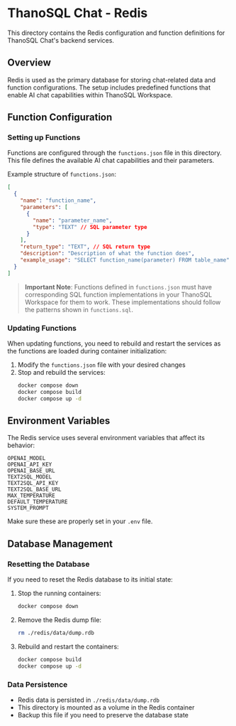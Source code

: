 # ThanoSQL Chat - Redis

This directory contains the Redis configuration and function definitions for ThanoSQL Chat's backend services.

## Overview

Redis is used as the primary database for storing chat-related data and function configurations. The setup includes predefined functions that enable AI chat capabilities within ThanoSQL Workspace.

## Function Configuration

### Setting up Functions

Functions are configured through the `functions.json` file in this directory. This file defines the available AI chat capabilities and their parameters.

Example structure of `functions.json`:

```json
[
  {
    "name": "function_name",
    "parameters": [
      {
        "name": "parameter_name",
        "type": "TEXT" // SQL parameter type
      }
    ],
    "return_type": "TEXT", // SQL return type
    "description": "Description of what the function does",
    "example_usage": "SELECT function_name(parameter) FROM table_name"
  }
]
```

> **Important Note**: Functions defined in `functions.json` must have corresponding SQL function implementations in your ThanoSQL Workspace for them to work. These implementations should follow the patterns shown in `functions.sql`.

### Updating Functions

When updating functions, you need to rebuild and restart the services as the functions are loaded during container initialization:

1. Modify the `functions.json` file with your desired changes
2. Stop and rebuild the services:
   ```bash
   docker compose down
   docker compose build
   docker compose up -d
   ```

## Environment Variables

The Redis service uses several environment variables that affect its behavior:

```
OPENAI_MODEL
OPENAI_API_KEY
OPENAI_BASE_URL
TEXT2SQL_MODEL
TEXT2SQL_API_KEY
TEXT2SQL_BASE_URL
MAX_TEMPERATURE
DEFAULT_TEMPERATURE
SYSTEM_PROMPT
```

Make sure these are properly set in your `.env` file.

## Database Management

### Resetting the Database

If you need to reset the Redis database to its initial state:

1. Stop the running containers:

   ```bash
   docker compose down
   ```

2. Remove the Redis dump file:

   ```bash
   rm ./redis/data/dump.rdb
   ```

3. Rebuild and restart the containers:
   ```bash
   docker compose build
   docker compose up -d
   ```

### Data Persistence

- Redis data is persisted in `./redis/data/dump.rdb`
- This directory is mounted as a volume in the Redis container
- Backup this file if you need to preserve the database state
